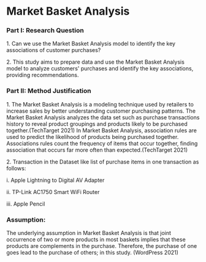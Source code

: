 # Market Basket Analysis

<h3>Part I: Research Question</h3>
<p>1.	Can we use the Market Basket Analysis model to identify the key associations of customer purchases?
<p>2.	This study aims to prepare data and use the Market Basket Analysis model to analyze customers' purchases and identify the key associations, providing recommendations.

<h3>Part II: Method Justification</h3>

<p>1.	The Market Basket Analysis is a modeling technique used by retailers to increase sales by better understanding customer purchasing patterns. 
The Market Basket Analysis analyzes the data set such as purchase transactions history to reveal product groupings and products likely to be purchased together.(TechTarget 2021)
In Market Basket Analysis, association rules are used to predict the likelihood of products being purchased together. Associations rules count the frequency of items that occur together, finding association that occurs far more often than expected.(TechTarget 2021)

<p>2.	Transaction in the Dataset like list of purchase items in one transaction as follows:
<p>i.	Apple Lightning to Digital AV Adapter
<p>ii.	TP-Link AC1750 Smart WiFi Router
<p>iii.	Apple Pencil
<h3>Assumption:</h3>
<p>The underlying assumption in Market Basket Analysis is that joint occurrence of two or more products in most baskets implies that these products are complements in the purchase. Therefore, the purchase of one goes lead to the purchase of others; in this study.
(WordPress 2021)
